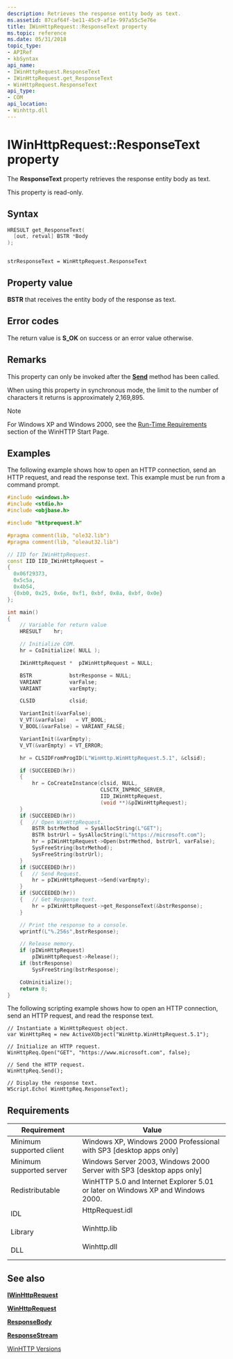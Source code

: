 ```yaml
---
description: Retrieves the response entity body as text.
ms.assetid: 87caf64f-be11-45c9-af1e-997a55c5e76e
title: IWinHttpRequest::ResponseText property
ms.topic: reference
ms.date: 05/31/2018
topic_type: 
- APIRef
- kbSyntax
api_name: 
- IWinHttpRequest.ResponseText
- IWinHttpRequest.get_ResponseText
- WinHttpRequest.ResponseText
api_type: 
- COM
api_location: 
- Winhttp.dll
---
```


# IWinHttpRequest::ResponseText property

The **ResponseText** property retrieves the response entity body as text.

This property is read-only.

## Syntax


```C++
HRESULT get_ResponseText(
  [out, retval] BSTR *Body
);
```


```JScript

strResponseText = WinHttpRequest.ResponseText
```





## Property value

**BSTR** that receives the entity body of the response as text.

## Error codes

The return value is **S\_OK** on success or an error value otherwise.

## Remarks

This property can only be invoked after the [**Send**](iwinhttprequest-send.md) method has been called.

When using this property in synchronous mode, the limit to the number of characters it returns is approximately 2,169,895.

> [!Note]  
> For Windows XP and Windows 2000, see the [Run-Time Requirements](winhttp-start-page.md) section of the WinHTTP Start Page.

 

## Examples

The following example shows how to open an HTTP connection, send an HTTP request, and read the response text. This example must be run from a command prompt.


```C++
#include <windows.h>
#include <stdio.h>
#include <objbase.h>

#include "httprequest.h"

#pragma comment(lib, "ole32.lib")
#pragma comment(lib, "oleaut32.lib")

// IID for IWinHttpRequest.
const IID IID_IWinHttpRequest =
{
  0x06f29373,
  0x5c5a,
  0x4b54,
  {0xb0, 0x25, 0x6e, 0xf1, 0xbf, 0x8a, 0xbf, 0x0e}
};

int main()
{
    // Variable for return value
    HRESULT    hr;

    // Initialize COM.
    hr = CoInitialize( NULL );

    IWinHttpRequest *  pIWinHttpRequest = NULL;

    BSTR            bstrResponse = NULL;
    VARIANT         varFalse;
    VARIANT         varEmpty;

    CLSID           clsid;

    VariantInit(&varFalse);
    V_VT(&varFalse)   = VT_BOOL;
    V_BOOL(&varFalse) = VARIANT_FALSE;

    VariantInit(&varEmpty);
    V_VT(&varEmpty) = VT_ERROR;

    hr = CLSIDFromProgID(L"WinHttp.WinHttpRequest.5.1", &clsid);

    if (SUCCEEDED(hr))
    {
        hr = CoCreateInstance(clsid, NULL,
                              CLSCTX_INPROC_SERVER,
                              IID_IWinHttpRequest,
                              (void **)&pIWinHttpRequest);
    }
    if (SUCCEEDED(hr))
    {   // Open WinHttpRequest.
        BSTR bstrMethod  = SysAllocString(L"GET");
        BSTR bstrUrl = SysAllocString(L"https://microsoft.com");
        hr = pIWinHttpRequest->Open(bstrMethod, bstrUrl, varFalse);
        SysFreeString(bstrMethod);
        SysFreeString(bstrUrl);
    }
    if (SUCCEEDED(hr))
    {   // Send Request.
        hr = pIWinHttpRequest->Send(varEmpty);
    }
    if (SUCCEEDED(hr))
    {   // Get Response text.
        hr = pIWinHttpRequest->get_ResponseText(&bstrResponse);
    }

    // Print the response to a console.
    wprintf(L"%.256s",bstrResponse);

    // Release memory.
    if (pIWinHttpRequest)
        pIWinHttpRequest->Release();
    if (bstrResponse)
        SysFreeString(bstrResponse);

    CoUninitialize();
    return 0;
}

```



The following scripting example shows how to open an HTTP connection, send an HTTP request, and read the response text.


```JScript
// Instantiate a WinHttpRequest object.
var WinHttpReq = new ActiveXObject("WinHttp.WinHttpRequest.5.1");

// Initialize an HTTP request.  
WinHttpReq.Open("GET", "https://www.microsoft.com", false);

// Send the HTTP request.
WinHttpReq.Send(); 

// Display the response text.
WScript.Echo( WinHttpReq.ResponseText);
```



## Requirements



| Requirement | Value |
|-------------------------------------|--------------------------------------------------------------------------------------------|
| Minimum supported client<br/> | Windows XP, Windows 2000 Professional with SP3 \[desktop apps only\]<br/>            |
| Minimum supported server<br/> | Windows Server 2003, Windows 2000 Server with SP3 \[desktop apps only\]<br/>         |
| Redistributable<br/>          | WinHTTP 5.0 and Internet Explorer 5.01 or later on Windows XP and Windows 2000.<br/> |
| IDL<br/>                      | <dl> <dt>HttpRequest.idl</dt> </dl> |
| Library<br/>                  | <dl> <dt>Winhttp.lib</dt> </dl>     |
| DLL<br/>                      | <dl> <dt>Winhttp.dll</dt> </dl>     |



## See also

<dl> <dt>

[**IWinHttpRequest**](iwinhttprequest-interface.md)
</dt> <dt>

[**WinHttpRequest**](winhttprequest.md)
</dt> <dt>

[**ResponseBody**](iwinhttprequest-responsebody.md)
</dt> <dt>

[**ResponseStream**](iwinhttprequest-responsestream.md)
</dt> <dt>

[WinHTTP Versions](winhttp-versions.md)
</dt> </dl>

 

 




